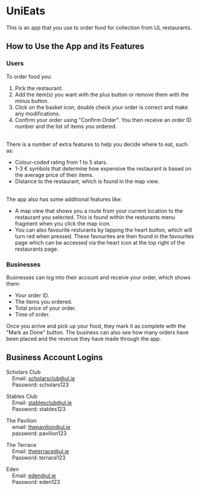 # UniEats

This is an app that you use to order food for collection from UL restaurants.

## How to Use the App and its Features

### Users


To order food you:
1. Pick the restaurant.
2. Add the item(s) you want with the plus button or remove them with the minus button.
3. Click on the basket icon, double check your order is correct and make any modifications.
4. Confirm your order using "Confirm Order". You then receive an order ID number and the list of items you ordered.
<br><br>

There is a number of extra features to help you decide where to eat, such as:
- Colour-coded rating from 1 to 5 stars.
- 1-3 € symbols that determine how expensive the restaurant is based on the average price of their items.
- Distance to the restaurant, which is found in the map view.
<br><br>

The app also has some additional features like:
- A map view that shows you a route from your current location to the restaurant you selected. This is found within the resturants menu fragment when you click the map icon.
- You can also favourite resturants by tapping the heart button, which will turn red when pressed. These favourites are then found in the favourites page which can be accessed via the heart icon at the top right of the restaurants page.

### Businesses

Businesses can log into their account and receive your order, which shows them:
- Your order ID.
- The items you ordered.
- Total price of your order.
- Time of order.

Once you arrive and pick up your food, they mark it as complete with the "Mark as Done" button. The business can also see how many orders have been placed and the revenue they have made through the app.

## Business Account Logins

Scholars Club <br>
&nbsp;&nbsp;&nbsp;&nbsp;Email: scholarsclub@ul.ie <br>
&nbsp;&nbsp;&nbsp;&nbsp;Password: scholars123

Stables Club <br>
&nbsp;&nbsp;&nbsp;&nbsp;Email: stablesclub@ul.ie <br>
&nbsp;&nbsp;&nbsp;&nbsp;Password: stables123

The Pavilion <br>
&nbsp;&nbsp;&nbsp;&nbsp;email: thepavilion@ul.ie <br>
&nbsp;&nbsp;&nbsp;&nbsp;password: pavilion123

The Terrace <br>
&nbsp;&nbsp;&nbsp;&nbsp;Email: theterrace@ul.ie <br>
&nbsp;&nbsp;&nbsp;&nbsp;Password: terrace123

Eden <br>
&nbsp;&nbsp;&nbsp;&nbsp;Email: eden@ul.ie <br>
&nbsp;&nbsp;&nbsp;&nbsp;Password: eden123
